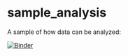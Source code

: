 # sample_analysis
A sample of how data can be analyzed:

[![Binder](https://mybinder.org/badge_logo.svg)](https://mybinder.org/v2/gh/thornhale/sample_analysis/HEAD)
